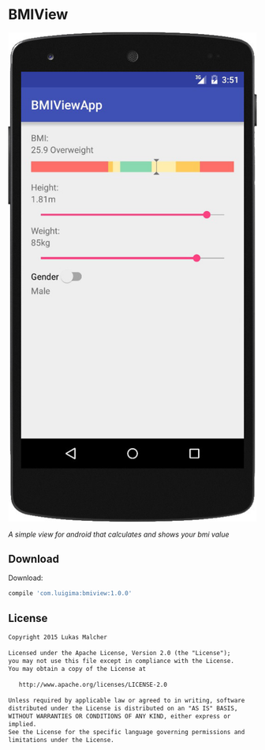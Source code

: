 BMIView
============

![Example](images/example.jpg)

_A simple view for android that calculates and shows your bmi value_

Download
--------

Download:
```groovy
compile 'com.luigima:bmiview:1.0.0'
```


License
-------

    Copyright 2015 Lukas Malcher

    Licensed under the Apache License, Version 2.0 (the "License");
    you may not use this file except in compliance with the License.
    You may obtain a copy of the License at

       http://www.apache.org/licenses/LICENSE-2.0

    Unless required by applicable law or agreed to in writing, software
    distributed under the License is distributed on an "AS IS" BASIS,
    WITHOUT WARRANTIES OR CONDITIONS OF ANY KIND, either express or implied.
    See the License for the specific language governing permissions and
    limitations under the License.
